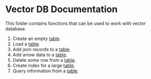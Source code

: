 # Vector DB Documentation

This folder contains functions that can be used to work with vector database.

1. Create an empty [table](./create_empty_table.md).
2. Load a [table](./load_table.md).
3. Add json records to a [table](./add_json_to_table.md).
4. Add arrow data to a [table](./add_arrow_to_table.md).
5. Delete some row from a [table](./delete_rows_from_table.md).
6. Create index for a large [table](./create_index.md).
7. Query information from a [table](./query_table.md).

